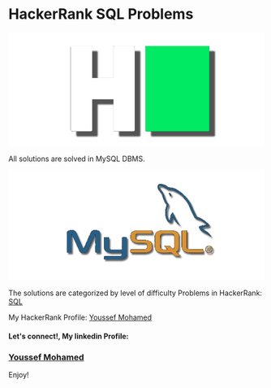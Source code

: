 # HackerRank SQL Problems
![HackerRank Logo](./readme/HackerRank-logo.png)

All solutions are solved in MySQL DBMS.

![](./readme/mysql-logo.png)

The solutions are categorized by level of difficulty
Problems in HackerRank: [SQL](https://www.hackerrank.com/domains/sql)

My HackerRank Profile: [Youssef Mohamed](https://www.hackerrank.com/youssef_mo7amed)

#### Let's connect!, My linkedin Profile:
### [Youssef Mohamed](https://www.linkedin.com/in/youssefmo7amed)

Enjoy!
